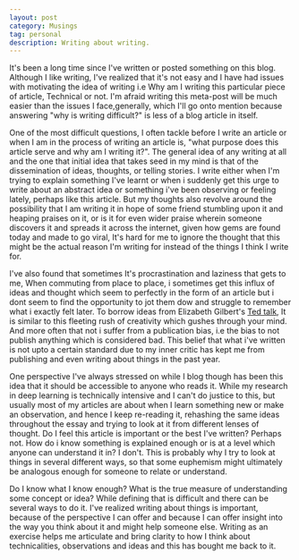 ```yaml
---
layout: post
category: Musings
tag: personal
description: Writing about writing. 
---
```


It's been a long time since I've written or posted something on this blog. Although I like writing, I've realized that it's not easy and I have had issues with motivating the idea of writing i.e Why am I writing this particular piece of article, Technical or not. I'm afraid writing this meta-post will be much easier than the issues I face,generally, which I'll go onto mention because answering "why is writing difficult?" is less of a blog article in itself. 

One of the most difficult questions, I often tackle before I write an article or when I am in the process of writing an article is, "what purpose does this article serve and why am I writing it?". The general idea of any writing at all and the one that initial idea that takes seed in my mind is that of the dissemination of ideas, thoughts, or telling stories. I write either when I'm trying to explain something I've learnt or when i suddenly get this urge to write about an abstract idea or something i've been observing or feeling lately, perhaps like this article. But my thoughts also revolve around the possibility that I am writing it in hope of some friend stumbling upon it and heaping praises on it, or is it for even wider praise wherein someone discovers it and spreads it across the internet, given how gems are found today and made to go viral, It's hard for me to ignore the thought that this might be the actual reason I'm writing for instead of the things I think I write for. 

I've also found that sometimes It's procrastination and laziness that gets to me, When commuting from place to place, i sometimes get this influx of ideas and thought which seem to perfectly in the form of an article but i dont seem to find the opportunity to jot them dow and struggle to remember what i exactly felt later. To borrow ideas from Elizabeth Gilbert's [Ted talk](https://www.ted.com/talks/elizabeth_gilbert_your_elusive_creative_genius), It is similar to this fleeting rush of creativity which gushes through your mind. And more often that not i suffer from a publication bias, i.e the bias to not publish anything which is considered bad. This belief that what i've written is not upto a certain standard due to my inner critic has kept me from publishing and even writing about things in the past year.

One perspective I've always stressed on while I blog though has been this idea that it should be accessible to anyone who reads it. While my research in deep learning is technically intensive and I can't do justice to this, but usually most of my articles are about when I learn something new or make an observation, and hence I keep re-reading it, rehashing the same ideas throughout the essay and trying to look at it from different lenses of thought. Do I feel this article is important or the best I've written? Perhaps not. How do i know something is explained enough or is at a level which anyone can understand it in? I don't. This is probably why I try to look at things in several different ways, so that some euphemism might ultimately be analogous enough for someone to relate or understand. 

Do I know what I know enough? What is the true measure of understanding some concept or idea? While defining that is difficult and there can be several ways to do it. I've realized writing about things is important, because of the perspective I can offer and because I can offer insight into the way you think about it and might help someone else. Writing as an exercise helps me articulate and bring clarity to how I think about technicalities, observations and ideas and this has bought me back to it. 





